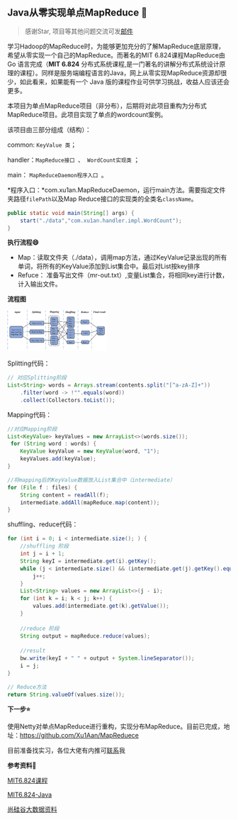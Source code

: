 ## Java从零实现单点MapReduce :star2: 

> 感谢Star, 项目等其他问题交流可发[邮件](mailto:toxuan1998@qq.com)

学习Hadoop的MapReduce时，为能够更加充分的了解MapReduce底层原理，希望从零实现一个自己的MapReduce。而著名的MIT 6.824课程MapReduce由 Go 语言完成（**MIT  6.824** 分布式系统课程,是一门著名的讲解分布式系统设计原理的课程）。同样是服务端编程语言的Java，网上从零实现MapReduce资源却很少，如此看来，如果能有一个 Java 版的课程作业可供学习挑战，收益人应该还会更多。

本项目为单点MapReduce项目（非分布），后期将对此项目重构为分布式MapReduce项目。此项目实现了单点的wordcount案例。

该项目由三部分组成（结构）：

common: `KeyValue 类`；

handler：`MapReduce接口 `、` WordCount实现类` ；

main： `MapReduceDaemon程序入口 `。

*程序入口：*com.xu1an.MapReduceDaemon，运行main方法。需要指定文件夹路径`filePath`以及Map Reduce接口的实现类的全类名`className`。

```java
public static void main(String[] args) {
	start("./data","com.xu1an.handler.impl.WordCount");
}
```

**执行流程:smile:**

- Map：读取文件夹（./data），调用map方法，通过KeyValue记录出现的所有单词，将所有的KeyValue添加到List集合中。最后对List按key排序
- Refuce： 准备写出文件（mr-out.txt）,变量List集合，将相同key进行计数，计入输出文件。

**流程图**

<img src=".\picture\流程介绍.png" style="zoom:22%;" />

Splitting代码：

```java
// 对应Splitting阶段
List<String> words = Arrays.stream(contents.split("[^a-zA-Z]+"))
    .filter(word -> !"".equals(word))
    .collect(Collectors.toList());
```

Mapping代码：

```java
//对应Mapping阶段
List<KeyValue> keyValues = new ArrayList<>(words.size());
 for (String word : words) {
    KeyValue keyValue = new KeyValue(word, "1");
    keyValues.add(keyValue);
}
```

```java
//将mapping后的KeyValue数据放入List集合中（intermediate）
for (File f : files) {
    String content = readAll(f);
    intermediate.addAll(mapReduce.map(content));
}
```

shuffling、reduce代码：

```java
for (int i = 0; i < intermediate.size(); ) {
    //shuffling 阶段
    int j = i + 1;
    String keyI = intermediate.get(i).getKey();
    while (j < intermediate.size() && (intermediate.get(j).getKey().equals(keyI))) {
    	j++;
    }
    List<String> values = new ArrayList<>(j - i);
    for (int k = i; k < j; k++) {
    	values.add(intermediate.get(k).getValue());
    }
    
    //reduce 阶段
    String output = mapReduce.reduce(values); 
    
    //result
    bw.write(keyI + " " + output + System.lineSeparator());
    i = j;
}
```

```java
// Reduce方法
return String.valueOf(values.size());
```

**下一步:star:**

使用Netty对单点MapReduce进行重构，实现分布MapReduce。目前已完成，地址：https://github.com/Xu1Aan/MapReduece

目前准备找实习，各位大佬有内推可[联系](mailto:toxuan1998@qq.com)我

**参考资料:tada:**

[MIT6.824课程]( https://pdos.csail.mit.edu/6.824/labs/lab-mr.html)

 [MIT6.824-Java](https://github.com/razertory/MIT6.824-Java)

[尚硅谷大数据资料](https://space.bilibili.com/302417610?spm_id_from=333.337.0.0)



